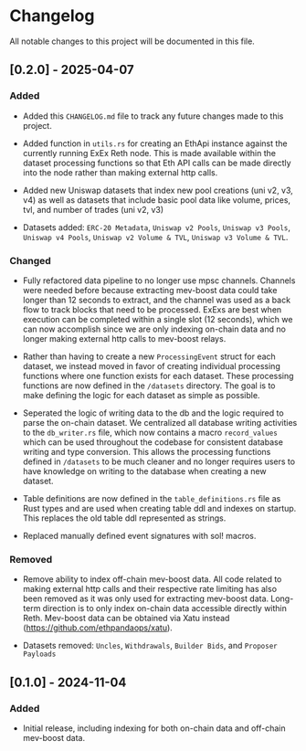 # Changelog

All notable changes to this project will be documented in this file.

## [0.2.0] - 2025-04-07

### Added

- Added this `CHANGELOG.md` file to track any future changes made to this project.

- Added function in `utils.rs` for creating an EthApi instance against the
  currently running ExEx Reth node. This is made available within the dataset
  processing functions so that Eth API calls can be made directly into the
  node rather than making external http calls.

- Added new Uniswap datasets that index new pool creations (uni v2, v3, v4) as well
  as datasets that include basic pool data like volume, prices, tvl, and number
  of trades (uni v2, v3)

- Datasets added: `ERC-20 Metadata`, `Uniswap v2 Pools`, `Uniswap v3 Pools`, 
  `Uniswap v4 Pools`, `Uniswap v2 Volume & TVL`, `Uniswap v3 Volume & TVL`.

### Changed

- Fully refactored data pipeline to no longer use mpsc channels. Channels were
  needed before because extracting mev-boost data could take longer than 12
  seconds to extract, and the channel was used as a back flow to track blocks
  that need to be processed. ExExs are best when execution can be completed within
  a single slot (12 seconds), which we can now accomplish since we are only indexing
  on-chain data and no longer making external http calls to mev-boost relays.

- Rather than having to create a new `ProcessingEvent` struct for each dataset, we
  instead moved in favor of creating individual processing functions where one 
  function exists for each dataset.  These processing functions are now defined in
  the `/datasets` directory.  The goal is to make defining the logic for each dataset
  as simple as possible.

- Seperated the logic of writing data to the db and the logic required to parse the
  on-chain dataset. We centralized all database writing activities to the `db_writer.rs`
  file, which now contains a macro `record_values` which can be used throughout the
  codebase for consistent database writing and type conversion.  This allows the 
  processing functions defined in `/datasets` to be much cleaner and no longer requires
  users to have knowledge on writing to the database when creating a new dataset.

- Table definitions are now defined in the `table_definitions.rs` file as Rust types 
  and are used when creating table ddl and indexes on startup. This replaces the 
  old table ddl represented as strings.

- Replaced manually defined event signatures with sol! macros.

### Removed

- Remove ability to index off-chain mev-boost data. All code related to making
  external http calls and their respective rate limiting has also been removed
  as it was only used for extracting mev-boost data. Long-term direction is to
  only index on-chain data accessible directly within Reth. Mev-boost data can
  be obtained via Xatu instead (https://github.com/ethpandaops/xatu).

- Datasets removed: `Uncles`, `Withdrawals`, `Builder Bids`, and `Proposer Payloads`

## [0.1.0] - 2024-11-04

### Added

- Initial release, including indexing for both on-chain data and off-chain mev-boost data.